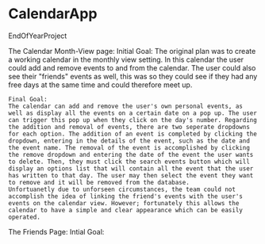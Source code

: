 # CalendarApp
EndOfYearProject

The Calendar Month-View page:
  Initial Goal: 
    The original plan was to create a working calendar in the monthly view setting. In this calendar the user could add and remove events to and from the calendar. The user could also see their "friends" events as well, this was so they could see if they had any free days at the same time and could therefore meet up.
    
    Final Goal: 
    The calendar can add and remove the user's own personal events, as well as display all the events on a certain date on a pop up. The user can trigger this pop up when they click on the day's number. Regarding the addition and removal of events, there are two seperate dropdowns for each option. The addition of an event is completed by clicking the dropdown, entering in the details of the event, such as the date and the event name. The removal of the event is accomplished by clicking the remove dropdown and entering the date of the event the user wants to delete. Then, they must click the search events button which will display an options list that will contain all the event that the user has written to that day. The user may then select the event they want to remove and it will be removed from the database.
    Unfortuanetly due to unforseen circumstances, the team could not accomplish the idea of linking the friend's events with the user's events on the calendar view. However; fortunately this allows the calendar to have a simple and clear appearance which can be easily operated.
    
The Friends Page:
  Intial Goal:
    
